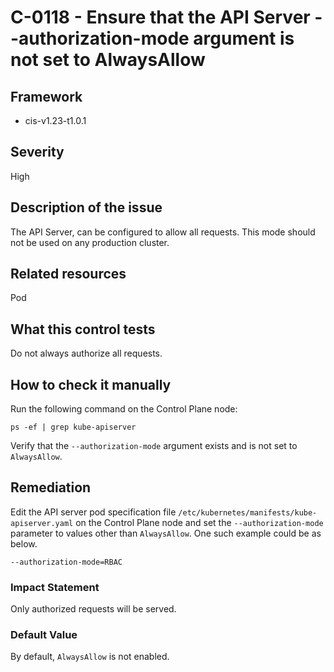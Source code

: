 # C-0118 - Ensure that the API Server --authorization-mode argument is not set to AlwaysAllow

## Framework
* cis-v1.23-t1.0.1
 
## Severity
High

## Description of the issue
The API Server, can be configured to allow all requests. This mode should not be used on any production cluster.
 
## Related resources
Pod
 
## What this control tests 
Do not always authorize all requests.
 
## How to check it manually 
Run the following command on the Control Plane node:

 
```
ps -ef | grep kube-apiserver

```
 Verify that the `--authorization-mode` argument exists and is not set to `AlwaysAllow`.
 
## Remediation
Edit the API server pod specification file `/etc/kubernetes/manifests/kube-apiserver.yaml` on the Control Plane node and set the `--authorization-mode` parameter to values other than `AlwaysAllow`. One such example could be as below.

 
```
--authorization-mode=RBAC

```
 
### Impact Statement
Only authorized requests will be served.
 
### Default Value
By default, `AlwaysAllow` is not enabled.
 

